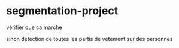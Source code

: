 # segmentation-project

vérifier que ca marche

sinon détection de toutes les partis de vetement sur des personnes
